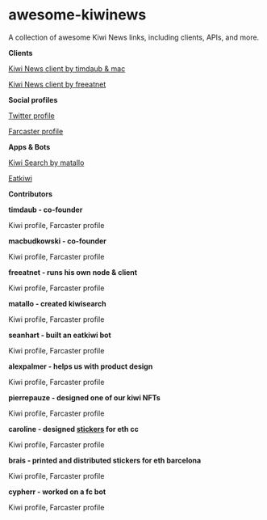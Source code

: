 # awesome-kiwinews
A collection of awesome Kiwi News links, including clients, APIs, and more.

**Clients**

[Kiwi News client by timdaub & mac](kiwinews.xyz)

[Kiwi News client by freeatnet](https://kiwinews.lol/)

**Social profiles**

[Twitter profile](https://twitter.com/KiwiNewsHQ)

[Farcaster profile](https://warpcast.com/kiwi)

**Apps & Bots**

[Kiwi Search by matallo](https://kiwinews.phyles.app/)

[Eatkiwi](https://warpcast.com/eatkiwi)

**Contributors**

**timdaub - co-founder**

Kiwi profile, Farcaster profile

**macbudkowski - co-founder**

Kiwi profile, Farcaster profile

**freeatnet - runs his own node & client**

Kiwi profile, Farcaster profile

**matallo - created kiwisearch**

Kiwi profile, Farcaster profile

**seanhart - built an eatkiwi bot**

Kiwi profile, Farcaster profile

**alexpalmer - helps us with product design**

Kiwi profile, Farcaster profile

**pierrepauze - designed one of our kiwi NFTs**

Kiwi profile, Farcaster profile

**caroline - designed [stickers](https://warpcast.com/see-dwyer/0xdcf600) for eth cc**

Kiwi profile, Farcaster profile

**brais - printed and distributed stickers for eth barcelona**

Kiwi profile, Farcaster profile

**cypherr - worked on a fc bot**

Kiwi profile, Farcaster profile


